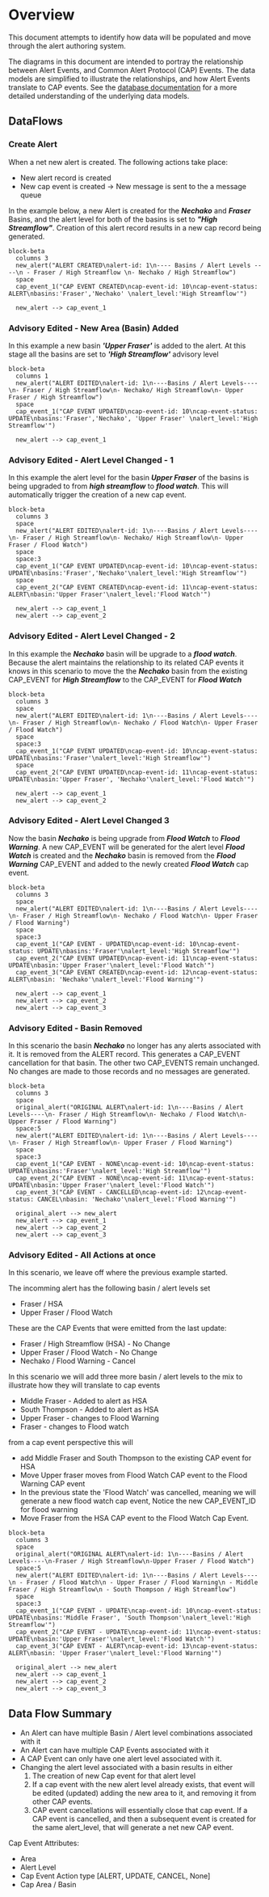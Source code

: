 # Overview

This document attempts to identify how data will be populated and move through
the alert authoring system.

The diagrams in this document are intended to portray the relationship between
Alert Events, and Common Alert Protocol (CAP) Events.  The data models are 
simplified to illustrate the relationships, and how Alert Events translate to 
CAP events.  See the [database documentation](../database.md) for a more detailed understanding 
of the underlying data models.

## DataFlows

### Create Alert

When a net new alert is created.  The following actions take place:

* New alert record is created
* New cap event is created -> New message is sent to the a message queue

In the example below, a new Alert is created for the ***Nechako*** and ***Fraser***
Basins, and the alert level for both of the basins is set to 
***"High Streamflow"***.  Creation of this alert record results in a new cap 
record being generated.

```mermaid
block-beta
  columns 3
  new_alert("ALERT CREATED\nalert-id: 1\n---- Basins / Alert Levels ----\n - Fraser / High Streamflow \n- Nechako / High Streamflow")
  space
  cap_event_1("CAP EVENT CREATED\ncap-event-id: 10\ncap-event-status: ALERT\nbasins:'Fraser','Nechako' \nalert_level:'High Streamflow'")

  new_alert --> cap_event_1
```

### Advisory Edited - New Area (Basin) Added

In this example a new basin ***'Upper Fraser'*** is added to the alert.  At this 
stage all the basins are set to ***'High Streamflow'*** advisory level

```mermaid
block-beta
  columns 1
  new_alert("ALERT EDITED\nalert-id: 1\n----Basins / Alert Levels----\n- Fraser / High Streamflow\n- Nechako/ High Streamflow\n- Upper Fraser / High Streamflow")
  space
  cap_event_1("CAP EVENT UPDATED\ncap-event-id: 10\ncap-event-status: UPDATE\nbasins:'Fraser','Nechako', 'Upper Fraser' \nalert_level:'High Streamflow'")

  new_alert --> cap_event_1
```

### Advisory Edited - Alert Level Changed - 1

In this example the alert level for the basin ***Upper Fraser*** of the basins is
being upgraded to from ***high streamflow*** to ***flood watch***.  This will automatically trigger the creation of a new cap event.  


```mermaid
block-beta
  columns 3
  space
  new_alert("ALERT EDITED\nalert-id: 1\n----Basins / Alert Levels----\n- Fraser / High Streamflow\n- Nechako/ High Streamflow\n- Upper Fraser / Flood Watch")
  space
  space:3
  cap_event_1("CAP EVENT UPDATED\ncap-event-id: 10\ncap-event-status: UPDATE\nbasins:'Fraser','Nechako'\nalert_level:'High Streamflow'")
  space
  cap_event_2("CAP EVENT CREATED\ncap-event-id: 11\ncap-event-status: ALERT\nbasin:'Upper Fraser'\nalert_level:'Flood Watch'")

  new_alert --> cap_event_1
  new_alert --> cap_event_2
```

### Advisory Edited - Alert Level Changed - 2

In this example the ***Nechako*** basin will be upgrade to a ***flood watch***.  
Because the alert maintains the relationship to its related CAP events it knows
in this scenario to move the the ***Nechako*** basin from the existing CAP_EVENT 
for ***High Streamflow*** to the CAP_EVENT for ***Flood Watch***

```mermaid
block-beta
  columns 3
  space
  new_alert("ALERT EDITED\nalert-id: 1\n----Basins / Alert Levels----\n- Fraser / High Streamflow\n- Nechako / Flood Watch\n- Upper Fraser / Flood Watch")
  space
  space:3
  cap_event_1("CAP EVENT UPDATED\ncap-event-id: 10\ncap-event-status: UPDATE\nbasins:'Fraser'\nalert_level:'High Streamflow'")
  space
  cap_event_2("CAP EVENT UPDATED\ncap-event-id: 11\ncap-event-status: UPDATE\nbasin:'Upper Fraser', 'Nechako'\nalert_level:'Flood Watch'")

  new_alert --> cap_event_1
  new_alert --> cap_event_2
```

### Advisory Edited - Alert Level Changed 3

Now the basin ***Nechako*** is being upgrade from ***Flood Watch*** to 
***Flood Warning***.  A new CAP_EVENT will be generated for the alert level 
***Flood Watch*** is created and the ***Nechako*** basin is removed from the 
***Flood Warning*** CAP_EVENT and added to the newly created ***Flood Watch*** 
cap event.

```mermaid
block-beta
  columns 3
  space
  new_alert("ALERT EDITED\nalert-id: 1\n----Basins / Alert Levels----\n- Fraser / High Streamflow\n- Nechako / Flood Watch\n- Upper Fraser / Flood Warning")
  space
  space:3
  cap_event_1("CAP EVENT - UPDATED\ncap-event-id: 10\ncap-event-status: UPDATE\nbasins:'Fraser'\nalert_level:'High Streamflow'")
  cap_event_2("CAP EVENT UPDATED\ncap-event-id: 11\ncap-event-status: UPDATE\nbasin:'Upper Fraser'\nalert_level:'Flood Watch'")
  cap_event_3("CAP EVENT CREATED\ncap-event-id: 12\ncap-event-status: ALERT\nbasin: 'Nechako'\nalert_level:'Flood Warning'")

  new_alert --> cap_event_1
  new_alert --> cap_event_2
  new_alert --> cap_event_3

```

### Advisory Edited - Basin Removed

In this scenario the basin ***Nechako*** no longer has any alerts associated with
it.  It is removed from the ALERT record.  This generates a CAP_EVENT cancellation
for that basin.  The other two CAP_EVENTS remain unchanged.  No changes are made
to those records and no messages are generated.

```mermaid
block-beta
  columns 3
  space
  original_alert("ORIGINAL ALERT\nalert-id: 1\n----Basins / Alert Levels----\n- Fraser / High Streamflow\n- Nechako / Flood Watch\n- Upper Fraser / Flood Warning")
  space:5
  new_alert("ALERT EDITED\nalert-id: 1\n----Basins / Alert Levels----\n- Fraser / High Streamflow\n- Upper Fraser / Flood Warning")
  space
  space:3
  cap_event_1("CAP EVENT - NONE\ncap-event-id: 10\ncap-event-status: UPDATE\nbasins:'Fraser'\nalert_level:'High Streamflow'")
  cap_event_2("CAP EVENT - NONE\ncap-event-id: 11\ncap-event-status: UPDATE\nbasin:'Upper Fraser'\nalert_level:'Flood Watch'")
  cap_event_3("CAP EVENT - CANCELLED\ncap-event-id: 12\ncap-event-status: CANCEL\nbasin: 'Nechako'\nalert_level:'Flood Warning'")

  original_alert --> new_alert
  new_alert --> cap_event_1
  new_alert --> cap_event_2
  new_alert --> cap_event_3

```

### Advisory Edited - All Actions at once

In this scenario, we leave off where the previous example started.

The incomming alert has the following basin / alert levels set
* Fraser / HSA
* Upper Fraser / Flood Watch

These are the CAP Events that were emitted from the last update:
* Fraser / High Streamflow (HSA) - No Change
* Upper Fraser / Flood Watch - No Change
* Nechako / Flood Warning - Cancel

In this scenario we will add three more basin / alert levels to the mix to 
illustrate how they will translate to cap events

* Middle Fraser - Added to alert as HSA
* South Thompson - Added to alert as HSA
* Upper Fraser - changes to Flood Warning
* Fraser - changes to Flood watch

from a cap event perspective this will 
* add Middle Fraser and South Thompson to the existing CAP event for HSA
* Move Upper fraser moves from Flood Watch CAP event to the Flood Warning CAP event
* In the previous state the 'Flood Watch' was cancelled, meaning we will generate a 
  new flood watch cap event, Notice the new CAP_EVENT_ID for flood warning
* Move Fraser from the HSA CAP event to the Flood Watch Cap Event.

```mermaid
block-beta
  columns 3
  space
  original_alert("ORIGINAL ALERT\nalert-id: 1\n----Basins / Alert Levels----\n-Fraser / High Streamflow\n-Upper Fraser / Flood Watch")
  space:5
  new_alert("ALERT EDITED\nalert-id: 1\n----Basins / Alert Levels----\n - Fraser / Flood Watch\n - Upper Fraser / Flood Warning\n - Middle Fraser / High Streamflow\n - South Thompson / High Streamflow")
  space
  space:3
  cap_event_1("CAP EVENT - UPDATE\ncap-event-id: 10\ncap-event-status: UPDATE\nbasins:'Middle Fraser', 'South Thompson'\nalert_level:'High Streamflow'")
  cap_event_2("CAP EVENT - UPDATE\ncap-event-id: 11\ncap-event-status: UPDATE\nbasin:'Upper Fraser'\nalert_level:'Flood Watch'")
  cap_event_3("CAP EVENT - ALERT\ncap-event-id: 13\ncap-event-status: ALERT\nbasin: 'Upper Fraser'\nalert_level:'Flood Warning'")

  original_alert --> new_alert
  new_alert --> cap_event_1
  new_alert --> cap_event_2
  new_alert --> cap_event_3

```

## Data Flow Summary

* An Alert can have multiple Basin / Alert level combinations associated with it
* An Alert can have multiple CAP Events associated with it
* A CAP Event can only have one alert level associated with it.
* Changing the alert level associated with a basin results in either
  1. The creation of new Cap event for that alert level 
  2. If a cap event with the new alert level already exists, that event will be
    edited (updated) adding the new area to it, and removing it from other CAP events.
  3. CAP event cancellations will essentially close that cap event.  If a CAP 
     event is cancelled, and then a subsequent event is created for the same
     alert_level, that will generate a net new CAP event.

Cap Event Attributes:
* Area
* Alert Level
* Cap Event Action type [ALERT, UPDATE, CANCEL, None]
* Cap Area / Basin

